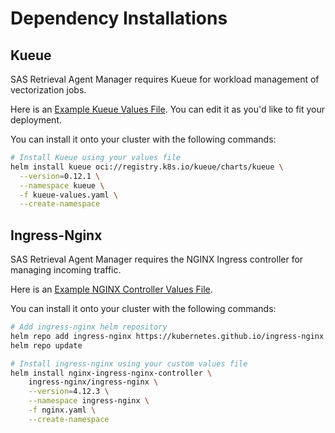# Dependency Installations

## Kueue

SAS Retrieval Agent Manager requires Kueue for workload management of vectorization jobs.

Here is an [Example Kueue Values File](../../examples/kueue.yaml). You can edit it as you'd like to fit your deployment.

You can install it onto your cluster with the following commands:

```bash
# Install Kueue using your values file
helm install kueue oci://registry.k8s.io/kueue/charts/kueue \
  --version=0.12.1 \
  --namespace kueue \
  -f kueue-values.yaml \
  --create-namespace
```

## Ingress-Nginx

SAS Retrieval Agent Manager requires the NGINX Ingress controller for managing incoming traffic.

Here is an [Example NGINX Controller Values File](../../examples/nginx.yaml).

You can install it onto your cluster with the following commands:

```bash
# Add ingress-nginx helm repository
helm repo add ingress-nginx https://kubernetes.github.io/ingress-nginx
helm repo update

# Install ingress-nginx using your custom values file
helm install nginx-ingress-nginx-controller \
    ingress-nginx/ingress-nginx \
    --version=4.12.3 \
    --namespace ingress-nginx \
    -f nginx.yaml \
    --create-namespace
```
